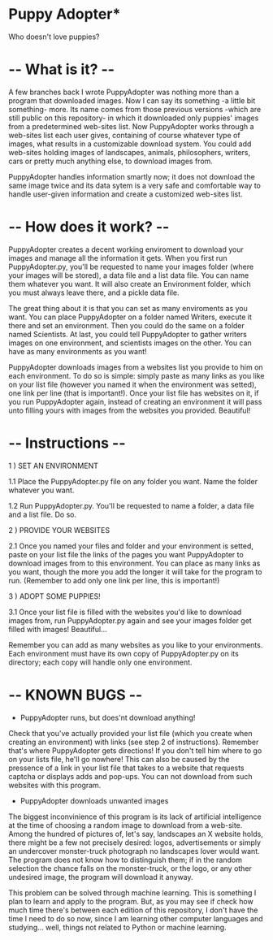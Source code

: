 
# Puppy Adopter*

Who doesn't love puppies?

# -- What is it? --

A few branches back I wrote PuppyAdopter was nothing more than a program that downloaded images. Now I can say its something -a little bit something- more. Its name comes from those previous versions -which are still public on this repository- in which it downloaded only puppies' images from a predetermined web-sites list. Now PuppyAdopter works through a web-sites list each user gives, containing of course whatever type of images, what results in a customizable download system. You could add web-sites holding images of landscapes, animals, philosophers, writers, cars or pretty much anything else, to download images from.

PuppyAdopter handles information smartly now; it does not download the same image twice and its data sytem is a very safe and comfortable way to handle user-given information and create a customized web-sites list.

# -- How does it work? --

PuppyAdopter creates a decent working enviroment to download your images and manage all the information it gets. When you first run PuppyAdopter.py, you'll be requested to name your images folder (where your images will be stored), a data file and a list data file. You can name them whatever you want. It will also create an Environment folder, which you must always leave there, and a pickle data file.

The great thing about it is that you can set as many enviroments as you want. You can place PuppyAdopter on a folder named Writers, execute it there and set an environment. Then you could do the same on a folder named Scientists. At last, you could tell PuppyAdopter to gather writers images on one environment, and scientists images on the other. You can have as many environments as you want!

PuppyAdopter downloads images from a websites list you provide to him on each environment. To do so is simple: simply paste as many links as you like on your list file (however you named it when the environment was setted), one link per line (that is important!). Once your list file has websites on it, if you run PuppyAdopter again, instead of creating an environment it will pass unto filling yours with images from the websites you provided. Beautiful!

# -- Instructions --

1 ) SET AN ENVIRONMENT

1.1 Place the PuppyAdopter.py file on any folder you want. Name the folder whatever you want.

1.2 Run PuppyAdopter.py. You'll be requested to name a folder, a data file and a list file. Do so.

2 ) PROVIDE YOUR WEBSITES

2.1 Once you named your files and folder and your environment is setted, paste on your list file the links of the pages you want PuppyAdopter to download images from to this environment. You can place as many links as you want, though the more you add the longer it will take for the program to run. (Remember to add only one link per line, this is important!)

3 ) ADOPT SOME PUPPIES!

3.1 Once your list file is filled with the websites you'd like to download images from, run PuppyAdopter.py again and see your images folder get filled with images! Beautiful...


Remember you can add as many websites as you like to your environments. Each environment must have its own copy of PuppyAdopter.py on its directory; each copy will handle only one environment.

# -- KNOWN BUGS --

 - PuppyAdopter runs, but does'nt download anything!

  Check that you've actually provided your list file (which you create when creating an environment) with links (see step 2 of instructions). Remember that's where PuppyAdopter gets directions! If you don't tell him where to go on your lists file, he'll go nowhere!
  This can also be caused by the pressence of a link in your list file that takes to a website that requests captcha or displays adds and pop-ups. You can not download from such websites with this program.

- PuppyAdopter downloads unwanted images

The biggest inconvinience of this program is its lack of artificial intelligence at the time of choosing a random image to download from a web-site. Among the hundred of pictures of, let's say, landscapes an X website holds, there might be a few not precisely desired: logos, advertisements or simply an undercover monster-truck photograph no landscapes lover would want. The program does not know how to distinguish them; if in the random selection the chance falls on the monster-truck, or the logo, or any other undesired image, the program will download it anyway.

This problem can be solved through machine learning. This is something I plan to learn and apply to the program. But, as you may see if check how much time there's between each edition of this repository, I don't have the time I need to do so now, since I am learning other computer languages and studying... well, things not related to Python or machine learning.
